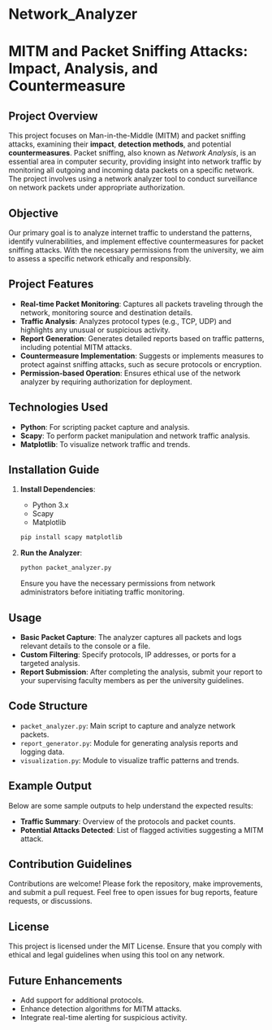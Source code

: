 # Network_Analyzer

# MITM and Packet Sniffing Attacks: Impact, Analysis, and Countermeasure

## Project Overview

This project focuses on Man-in-the-Middle (MITM) and packet sniffing attacks, examining their **impact**, **detection methods**, and potential **countermeasures**. Packet sniffing, also known as *Network Analysis*, is an essential area in computer security, providing insight into network traffic by monitoring all outgoing and incoming data packets on a specific network. The project involves using a network analyzer tool to conduct surveillance on network packets under appropriate authorization.

## Objective

Our primary goal is to analyze internet traffic to understand the patterns, identify vulnerabilities, and implement effective countermeasures for packet sniffing attacks. With the necessary permissions from the university, we aim to assess a specific network ethically and responsibly.

## Project Features

- **Real-time Packet Monitoring**: Captures all packets traveling through the network, monitoring source and destination details.
- **Traffic Analysis**: Analyzes protocol types (e.g., TCP, UDP) and highlights any unusual or suspicious activity.
- **Report Generation**: Generates detailed reports based on traffic patterns, including potential MITM attacks.
- **Countermeasure Implementation**: Suggests or implements measures to protect against sniffing attacks, such as secure protocols or encryption.
- **Permission-based Operation**: Ensures ethical use of the network analyzer by requiring authorization for deployment.

## Technologies Used

- **Python**: For scripting packet capture and analysis.
- **Scapy**: To perform packet manipulation and network traffic analysis.
- **Matplotlib**: To visualize network traffic and trends.

## Installation Guide

1. **Install Dependencies**:
   - Python 3.x
   - Scapy
   - Matplotlib

   ```bash
   pip install scapy matplotlib
   ```

2. **Run the Analyzer**:
   ```bash
   python packet_analyzer.py
   ```

   Ensure you have the necessary permissions from network administrators before initiating traffic monitoring.

## Usage

- **Basic Packet Capture**: The analyzer captures all packets and logs relevant details to the console or a file.
- **Custom Filtering**: Specify protocols, IP addresses, or ports for a targeted analysis.
- **Report Submission**: After completing the analysis, submit your report to your supervising faculty members as per the university guidelines.

## Code Structure

- `packet_analyzer.py`: Main script to capture and analyze network packets.
- `report_generator.py`: Module for generating analysis reports and logging data.
- `visualization.py`: Module to visualize traffic patterns and trends.
  
## Example Output

Below are some sample outputs to help understand the expected results:

- **Traffic Summary**: Overview of the protocols and packet counts.
- **Potential Attacks Detected**: List of flagged activities suggesting a MITM attack.

## Contribution Guidelines

Contributions are welcome! Please fork the repository, make improvements, and submit a pull request. Feel free to open issues for bug reports, feature requests, or discussions.

## License

This project is licensed under the MIT License. Ensure that you comply with ethical and legal guidelines when using this tool on any network.

## Future Enhancements

- Add support for additional protocols.
- Enhance detection algorithms for MITM attacks.
- Integrate real-time alerting for suspicious activity.

  
